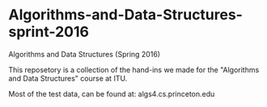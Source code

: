# Algorithms-and-Data-Structures-sprint-2016
Algorithms and Data Structures (Spring 2016)

This reposetory is a collection of the hand-ins we made for the "Algorithms and Data Structures" course at ITU.

Most of the test data, can be found at: algs4.cs.princeton.edu
